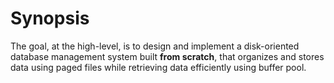 # Synopsis
The goal, at the high-level, is to design and implement a disk-oriented database management system built **from scratch**, that organizes and stores data using paged files while retrieving data efficiently using buffer pool. 